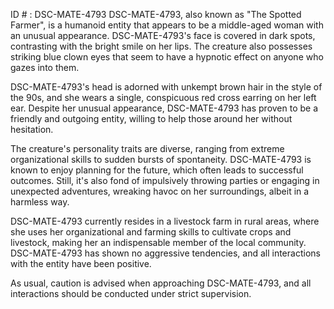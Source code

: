 ID # : DSC-MATE-4793
DSC-MATE-4793, also known as "The Spotted Farmer", is a humanoid entity that appears to be a middle-aged woman with an unusual appearance. DSC-MATE-4793's face is covered in dark spots, contrasting with the bright smile on her lips. The creature also possesses striking blue clown eyes that seem to have a hypnotic effect on anyone who gazes into them.

DSC-MATE-4793's head is adorned with unkempt brown hair in the style of the 90s, and she wears a single, conspicuous red cross earring on her left ear. Despite her unusual appearance, DSC-MATE-4793 has proven to be a friendly and outgoing entity, willing to help those around her without hesitation.

The creature's personality traits are diverse, ranging from extreme organizational skills to sudden bursts of spontaneity. DSC-MATE-4793 is known to enjoy planning for the future, which often leads to successful outcomes. Still, it's also fond of impulsively throwing parties or engaging in unexpected adventures, wreaking havoc on her surroundings, albeit in a harmless way.

DSC-MATE-4793 currently resides in a livestock farm in rural areas, where she uses her organizational and farming skills to cultivate crops and livestock, making her an indispensable member of the local community. DSC-MATE-4793 has shown no aggressive tendencies, and all interactions with the entity have been positive.

As usual, caution is advised when approaching DSC-MATE-4793, and all interactions should be conducted under strict supervision.